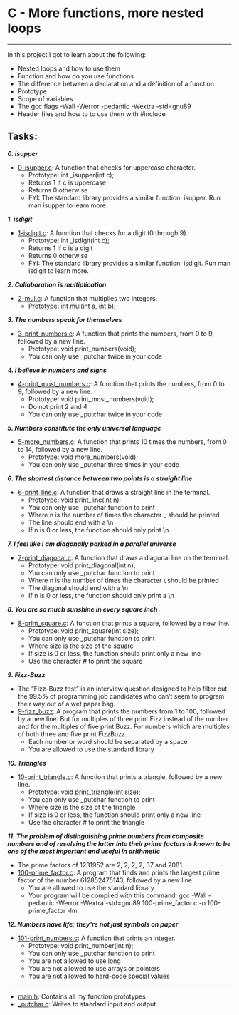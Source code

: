 # C - More functions, more nested loops
***
In this project I got to learn about the following:
* Nested loops and how to use them
* Function and how do you use functions
* The difference between a declaration and a definition of a function
* Prototype
* Scope of variables
* The gcc flags -Wall -Werror -pedantic -Wextra -std=gnu89
* Header files and how to to use them with #include

## Tasks:
_**0. isupper**_
* [0-isupper.c](./0-isupper.c): A function that checks for uppercase character.
   * Prototype: int _isupper(int c);
   * Returns 1 if c is uppercase
   * Returns 0 otherwise
   * FYI: The standard library provides a similar function: isupper. Run man isupper to learn more.

_**1. isdigit**_
* [1-isdigit.c](./1-isdigit.c): A function that checks for a digit (0 through 9).
   * Prototype: int _isdigit(int c);
   * Returns 1 if c is a digit
   * Returns 0 otherwise
   * FYI: The standard library provides a similar function: isdigit. Run man isdigit to learn more.

_**2. Collaboration is multiplication**_
* [2-mul.c](./2-mul.c): A function that multiplies two integers.
   * Prototype: int mul(int a, int b);
    
_**3. The numbers speak for themselves**_
* [3-print_numbers.c](./3-print_numbers.c): A function that prints the numbers, from 0 to 9, followed by a new line.
   * Prototype: void print_numbers(void);
   * You can only use _putchar twice in your code
    
_**4. I believe in numbers and signs**_
* [4-print_most_numbers.c](./4-print_most_numbers.c): A function that prints the numbers, from 0 to 9, followed by a new line.
   * Prototype: void print_most_numbers(void);
   * Do not print 2 and 4
   * You can only use _putchar twice in your code
    
**_5. Numbers constitute the only universal language_**
* [5-more_numbers.c](./5-more_numbers.c): A function that prints 10 times the numbers, from 0 to 14, followed by a new line.
   * Prototype: void more_numbers(void);
   * You can only use _putchar three times in your code

    
_**6. The shortest distance between two points is a straight line**_
* [6-print_line.c](./6-print_line.c): A function that draws a straight line in the terminal.
   * Prototype: void print_line(int n);
   * You can only use _putchar function to print
   * Where n is the number of times the character _ should be printed
   * The line should end with a \n
   * If n is 0 or less, the function should only print \n

_**7. I feel like I am diagonally parked in a parallel universe**_
* [7-print_diagonal.c](./7-print_diagonal.c): A function that draws a diagonal line on the terminal.
   * Prototype: void print_diagonal(int n);
   * You can only use _putchar function to print
   * Where n is the number of times the character \ should be printed
   * The diagonal should end with a \n
   * If n is 0 or less, the function should only print a \n

**_8. You are so much sunshine in every square inch_**
* [8-print_square.c](./8-print_square.c): A function that prints a square, followed by a new line.
   * Prototype: void print_square(int size);
   * You can only use _putchar function to print
   * Where size is the size of the square
   * If size is 0 or less, the function should print only a new line
   * Use the character # to print the square

**_9. Fizz-Buzz_**
   * The “Fizz-Buzz test” is an interview question designed to help filter out the 99.5% of programming job candidates who can’t seem to program their way out of a wet paper bag.
* [9-fizz_buzz](./9-fizz_buzz): A program that prints the numbers from 1 to 100, followed by a new line. But for multiples of three print Fizz instead of the number and for the multiples of five print Buzz. For numbers which are multiples of both three and five print FizzBuzz.
   * Each number or word should be separated by a space
   * You are allowed to use the standard library
    
**_10. Triangles_**
* [10-print_triangle.c](./10-print_triangle.c): A function that prints a triangle, followed by a new line.
   * Prototype: void print_triangle(int size);
   * You can only use _putchar function to print
   * Where size is the size of the triangle
   * If size is 0 or less, the function should print only a new line
   * Use the character # to print the triangle

_**11. The problem of distinguishing prime numbers from composite numbers and of resolving the latter into their prime factors is known to be one of the most important and useful in arithmetic**_
   * The prime factors of 1231952 are 2, 2, 2, 2, 37 and 2081.
* [100-prime_factor.c](./100-prime_factor.c): A program that finds and prints the largest prime factor of the number 612852475143, followed by a new line.
   * You are allowed to use the standard library
   * Your program will be compiled with this command: gcc -Wall -pedantic -Werror -Wextra -std=gnu89 100-prime_factor.c -o 100-prime_factor -lm

**_12. Numbers have life; they're not just symbols on paper_**
* [101-print_numbers.c](./10-print_numbers.c): A function that prints an integer.
   * Prototype: void print_number(int n);
   * You can only use _putchar function to print
   * You are not allowed to use long
   * You are not allowed to use arrays or pointers
   * You are not allowed to hard-code special values
***
* [main.h](./main.h): Contains all my function prototypes
* [_putchar.c](./_putchar.c): Writes to standard input and output
